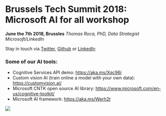 # Brussels Tech Summit 2018: Microsoft AI for all workshop
**June the 7th 2018, Brussles**
*Thomas Roca, PhD, Data Strategist Microsoft/LinkedIn*

Stay in touch via [Twitter](https://twitter.com/Thomas_Roca), [Github](https://github.com/ThomasRoca/) or [LinkedIn](https://www.linkedin.com/in/thomas-roca-43347484/)

### Some of our AI tools:
- Cognitive Services API demo: https://aka.ms/Xqc96i
- Custom vision AI (train online a model with your own data): https://customvision.ai/
- Microsoft CNTK open source AI library: https://www.microsoft.com/en-us/cognitive-toolkit/
- Microsoft AI framework: https://aka.ms/Werh2t

![](http://datactivist.com/img/githubMic.png)
